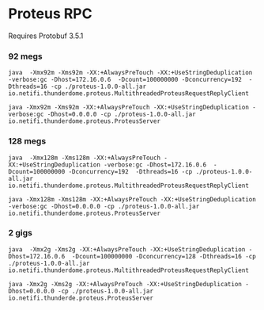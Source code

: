 # Proteus RPC
Requires Protobuf 3.5.1

### 92 megs
`java  -Xmx92m -Xms92m -XX:+AlwaysPreTouch -XX:+UseStringDeduplication -verbose:gc -Dhost=172.16.0.6  -Dcount=100000000 -Dconcurrency=192  -Dthreads=16 -cp ./proteus-1.0.0-all.jar io.netifi.thunderdome.proteus.MultithreadedProteusRequestReplyClient`

`java -Xmx92m -Xms92m -XX:+AlwaysPreTouch -XX:+UseStringDeduplication -verbose:gc -Dhost=0.0.0.0 -cp ./proteus-1.0.0-all.jar io.netifi.thunderdome.proteus.ProteusServer`

### 128 megs
`java  -Xmx128m -Xms128m -XX:+AlwaysPreTouch -XX:+UseStringDeduplication -verbose:gc -Dhost=172.16.0.6  -Dcount=100000000 -Dconcurrency=192  -Dthreads=16 -cp ./proteus-1.0.0-all.jar io.netifi.thunderdome.proteus.MultithreadedProteusRequestReplyClient`

`java -Xmx128m -Xms128m -XX:+AlwaysPreTouch -XX:+UseStringDeduplication -verbose:gc -Dhost=0.0.0.0 -cp ./proteus-1.0.0-all.jar io.netifi.thunderdome.proteus.ProteusServer`

### 2 gigs
`java  -Xmx2g -Xms2g -XX:+AlwaysPreTouch -XX:+UseStringDeduplication -Dhost=172.16.0.6  -Dcount=100000000 -Dconcurrency=128 -Dthreads=16 -cp ./proteus-1.0.0-all.jar io.netifi.thunderdome.proteus.MultithreadedProteusRequestReplyClient`

`java -Xmx2g -Xms2g -XX:+AlwaysPreTouch -XX:+UseStringDeduplication -Dhost=0.0.0.0 -cp ./proteus-1.0.0-all.jar io.netifi.thunderde.proteus.ProteusServer`

  